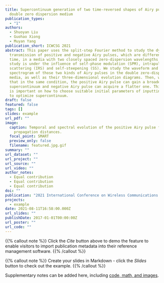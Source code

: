 ```yaml
---
title: Supercontinuum generation of two time-reversed shapes of Airy pulses in
  double zero dispersion medium
publication_types:
  - "1"
authors:
  - Shuoyan Liu
  - Guohao Xiong
  - Muyan Yang
publication_short: ICWCSG 2021
abstract: This paper uses the split-step Fourier method to study the dynamic
  transmission of positive and negative Airy pulses, which are different with
  time, in a media with two closely spaced zero-dispersion wavelengths. The
  study is under the influence of self-phase modulation (SPM), intrapulse Ramen
  scattering (IRS) and self-steepening (SS). We study the waveform and
  spectrogram of those two kinds of Airy pulses in the double zero-dispersion
  media, as well as their three-dimensional evolution diagrams. Then, we find
  that in the same condition, the positive Airy pulse can gain a broader
  supercontinuum and negative Airy pulse can acquire a flatter one. This paper
  is important on how to choose suitable initial parameters of inputting pulse
  to optimize supercontinuum.
draft: false
featured: false
tags: []
slides: example
url_pdf: ""
image:
  caption: Temporal and spectral evolution of the positive Airy pulse for selected
    propagation distances.
  focal_point: SMART
  preview_only: false
  filename: featured.jpg.gif
summary: ""
url_dataset: ""
url_project: ""
url_source: ""
url_video: ""
author_notes:
  - Equal contribution
  - Equal contribution
  - Equal contribution
doi: ""
publication: "2021 International Conference on Wireless Communications and Smart Grid "
projects:
  - example
date: 2021-08-11T16:58:00.000Z
url_slides: ""
publishDate: 2017-01-01T00:00:00Z
url_poster: ""
url_code: ""
---
```


{{% callout note %}}
Click the _Cite_ button above to demo the feature to enable visitors to import publication metadata into their reference management software.
{{% /callout %}}

{{% callout note %}}
Create your slides in Markdown - click the _Slides_ button to check out the example.
{{% /callout %}}

Supplementary notes can be added here, including [code, math, and images](https://wowchemy.com/docs/writing-markdown-latex/).

